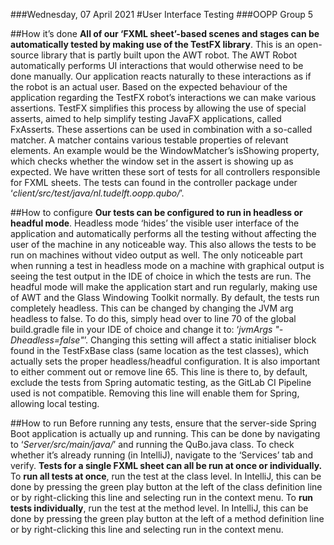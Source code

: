 ###Wednesday, 07 April 2021
#User Interface Testing
###OOPP Group 5
  
##How it’s done
**All of our ‘FXML sheet’-based scenes and stages can be automatically tested by making use of the TestFX library**. This is an open-source library that is partly built upon the AWT robot. The AWT Robot automatically performs UI interactions that would otherwise need to be done manually. Our application reacts naturally to these interactions as if the robot is an actual user. Based on the expected behaviour of the application regarding the TestFX robot’s interactions we can make various assertions. TestFX simplifies this process by allowing the use of special asserts, aimed to help simplify testing JavaFX applications, called FxAsserts. These assertions can be used in combination with a so-called matcher. A matcher contains various testable properties of relevant elements. An example would be the WindowMatcher’s isShowing property, which checks whether the window set in the assert is showing up as expected.
We have written these sort of tests for all controllers responsible for FXML sheets. The tests can found in the controller package under ‘*client/src/test/java/nl.tudelft.oopp.qubo/*’.

##How to configure
**Our tests can be configured to run in headless or headful mode**. Headless mode ‘hides’ the visible user interface of the application and automatically performs all the testing without affecting the user of the machine in any noticeable way. This also allows the tests to be run on machines without video output as well. The only noticeable part when running a test in headless mode on a machine with graphical output is seeing the test output in the IDE of choice in which the tests are run. The headful mode will make the application start and run regularly, making use of AWT and the Glass Windowing Toolkit normally.
By default, the tests run completely headless. This can be changed by changing the JVM arg headless to false. To do this, simply head over to line 70 of the global build.gradle file in your IDE of choice and change it to: ‘*jvmArgs "-Dheadless=false"*’. Changing this setting will affect a static initialiser block found in the TestFxBase class (same location as the test classes), which actually sets the proper headless/headful configuration.
It is also important to either comment out or remove line 65. This line is there to, by default, exclude the tests from Spring automatic testing, as the GitLab CI Pipeline used is not compatible. Removing this line will enable them for Spring, allowing local testing.

##How to run
Before running any tests, ensure that the server-side Spring Boot application is actually up and running. This can be done by navigating to ‘*Server/src/main/java/*’ and running the QuBo.java class. To check whether it’s already running (in IntelliJ), navigate to the ‘Services’ tab and verify.
**Tests for a single FXML sheet can all be run at once or individually.**
To **run all tests at once**, run the test at the class level. In IntelliJ, this can be done by pressing the green play button at the left of the class definition line or by right-clicking this line and selecting run in the context menu.
To **run tests individually**, run the test at the method level. In IntelliJ, this can be done by pressing the green play button at the left of a method definition line or by right-clicking this line and selecting run in the context menu.
